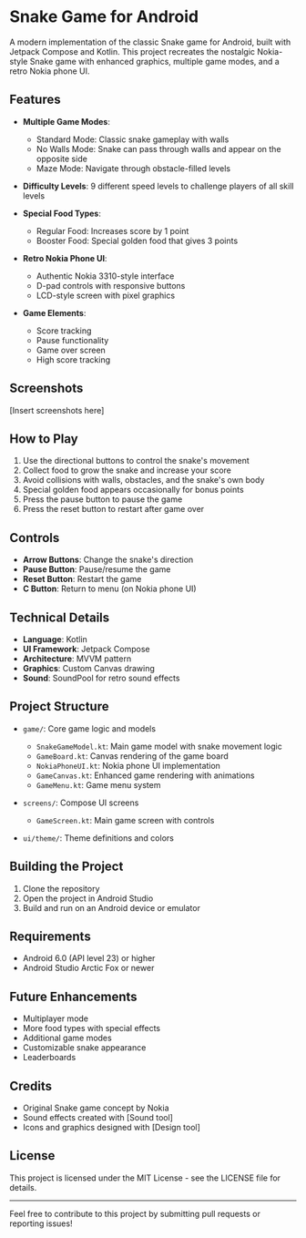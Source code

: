 # Snake Game for Android

A modern implementation of the classic Snake game for Android, built with Jetpack Compose and Kotlin. This project recreates the nostalgic Nokia-style Snake game with enhanced graphics, multiple game modes, and a retro Nokia phone UI.

## Features

- **Multiple Game Modes**:
  - Standard Mode: Classic snake gameplay with walls
  - No Walls Mode: Snake can pass through walls and appear on the opposite side
  - Maze Mode: Navigate through obstacle-filled levels

- **Difficulty Levels**: 9 different speed levels to challenge players of all skill levels

- **Special Food Types**:
  - Regular Food: Increases score by 1 point
  - Booster Food: Special golden food that gives 3 points

- **Retro Nokia Phone UI**:
  - Authentic Nokia 3310-style interface
  - D-pad controls with responsive buttons
  - LCD-style screen with pixel graphics

- **Game Elements**:
  - Score tracking
  - Pause functionality
  - Game over screen
  - High score tracking

## Screenshots

[Insert screenshots here]

## How to Play

1. Use the directional buttons to control the snake's movement
2. Collect food to grow the snake and increase your score
3. Avoid collisions with walls, obstacles, and the snake's own body
4. Special golden food appears occasionally for bonus points
5. Press the pause button to pause the game
6. Press the reset button to restart after game over

## Controls

- **Arrow Buttons**: Change the snake's direction
- **Pause Button**: Pause/resume the game
- **Reset Button**: Restart the game
- **C Button**: Return to menu (on Nokia phone UI)

## Technical Details

- **Language**: Kotlin
- **UI Framework**: Jetpack Compose
- **Architecture**: MVVM pattern
- **Graphics**: Custom Canvas drawing
- **Sound**: SoundPool for retro sound effects

## Project Structure

- `game/`: Core game logic and models
  - `SnakeGameModel.kt`: Main game model with snake movement logic
  - `GameBoard.kt`: Canvas rendering of the game board
  - `NokiaPhoneUI.kt`: Nokia phone UI implementation
  - `GameCanvas.kt`: Enhanced game rendering with animations
  - `GameMenu.kt`: Game menu system
  
- `screens/`: Compose UI screens
  - `GameScreen.kt`: Main game screen with controls
  
- `ui/theme/`: Theme definitions and colors

## Building the Project

1. Clone the repository
2. Open the project in Android Studio
3. Build and run on an Android device or emulator

## Requirements

- Android 6.0 (API level 23) or higher
- Android Studio Arctic Fox or newer

## Future Enhancements

- Multiplayer mode
- More food types with special effects
- Additional game modes
- Customizable snake appearance
- Leaderboards

## Credits

- Original Snake game concept by Nokia
- Sound effects created with [Sound tool]
- Icons and graphics designed with [Design tool]

## License

This project is licensed under the MIT License - see the LICENSE file for details.

---

Feel free to contribute to this project by submitting pull requests or reporting issues!
